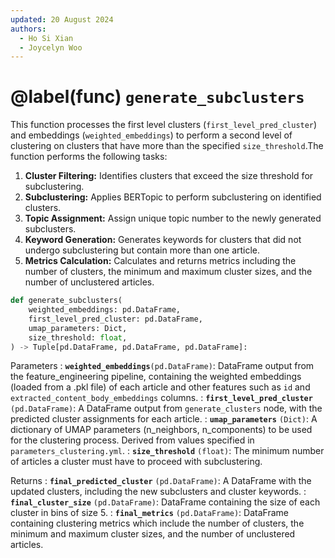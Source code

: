 ```yaml
---
updated: 20 August 2024
authors:
  - Ho Si Xian
  - Joycelyn Woo
---
```


# @label(func) `generate_subclusters`

This function processes the first level clusters (`first_level_pred_cluster`) and embeddings (`weighted_embeddings`) to perform a second level of clustering on clusters that have more than the specified `size_threshold`.The function performs the following tasks:

1. **Cluster Filtering:** Identifies clusters that exceed the size threshold for subclustering.
2. **Subclustering:** Applies BERTopic to perform subclustering on identified clusters.
3. **Topic Assignment:** Assign unique topic number to the newly generated subclusters.
4. **Keyword Generation:** Generates keywords for clusters that did not undergo subclustering but contain more than one article.
5. **Metrics Calculation:** Calculates and returns metrics including the number of clusters, the minimum and maximum cluster sizes, and the number of unclustered articles.

```python
def generate_subclusters(
    weighted_embeddings: pd.DataFrame,
    first_level_pred_cluster: pd.DataFrame,
    umap_parameters: Dict,
    size_threshold: float,
) -> Tuple[pd.DataFrame, pd.DataFrame, pd.DataFrame]:
```

Parameters
: **`weighted_embeddings`**`(pd.DataFrame)`: DataFrame output from the feature_engineering pipeline, containing the weighted embeddings (loaded from a .pkl file) of each article and other features such as `id` and `extracted_content_body_embeddings` columns.
: **`first_level_pred_cluster`** `(pd.DataFrame)`: A DataFrame output from `generate_clusters` node, with the predicted cluster assignments for each article.
: **`umap_parameters`** `(Dict)`: A dictionary of UMAP parameters (n_neighbors, n_components) to be used for the clustering process. Derived from values specified in `parameters_clustering.yml`.
: **`size_threshold`** `(float)`: The minimum number of articles a cluster must have to proceed with subclustering.

Returns
: **`final_predicted_cluster`** `(pd.DataFrame)`: A DataFrame with the updated clusters, including the new subclusters and cluster keywords.
: **`final_cluster_size`** `(pd.DataFrame)`: DataFrame containing the size of each cluster in bins of size 5.
: **`final_metrics`** `(pd.DataFrame)`: DataFrame containing clustering metrics which include the number of clusters, the minimum and maximum cluster sizes, and the number of unclustered articles.
